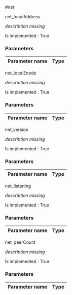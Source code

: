 #net

net\_localAddress

_description missing_ 

Is implemented : True

### **Parameters**

| Parameter name | Type |
| :--- | :--- |

net\_localEnode

_description missing_ 

Is implemented : True

### **Parameters**

| Parameter name | Type |
| :--- | :--- |

net\_version

_description missing_ 

Is implemented : True

### **Parameters**

| Parameter name | Type |
| :--- | :--- |

net\_listening

_description missing_ 

Is implemented : True

### **Parameters**

| Parameter name | Type |
| :--- | :--- |

net\_peerCount

_description missing_ 

Is implemented : True

### **Parameters**

| Parameter name | Type |
| :--- | :--- |

